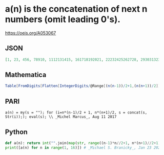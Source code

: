 # a\(n\) is the concatenation of next n numbers \(omit leading 0's\)\.
https://oeis.org/A053067
## JSON
```JSON
[1, 23, 456, 78910, 1112131415, 161718192021, 22232425262728, 2930313233343536, 373839404142434445, 46474849505152535455, 5657585960616263646566, 676869707172737475767778, 79808182838485868788899091, 9293949596979899100101102103104105, 106107108109110111112113114115116117118119120]
```
## Mathematica
```Mathematica
Table[FromDigits[Flatten[IntegerDigits/@Range[(n(n-1))/2+1,(n(n+1))/2]]],{n,20}] (* _Harvey P. Dale_, Jan 23 2016 *)
```
## PARI
```PARI
a(n) = my(s = ""); for (i=n*(n-1)/2 + 1, n*(n+1)/2, s = concat(s, Str(i));); eval(s); \\ _Michel Marcus_, Aug 11 2017
```
## Python
```Python
def a(n): return int("".join(map(str, range((n-1)*n//2+1, n*(n+1)//2+1))))
print([a(n) for n in range(1, 16)]) # _Michael S. Branicky_, Jan 23 2021
```
